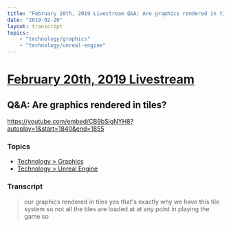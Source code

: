 ```yaml
---
title: "February 20th, 2019 Livestream Q&A: Are graphics rendered in tiles?"
date: "2019-02-20"
layout: transcript
topics:
    - "technology/graphics"
    - "technology/unreal-engine"
---
```

# [February 20th, 2019 Livestream](../2019-02-20.md)
## Q&A: Are graphics rendered in tiles?
https://youtube.com/embed/CB9bSigNYH8?autoplay=1&start=1840&end=1855

### Topics
* [Technology > Graphics](../topics/technology/graphics.md)
* [Technology > Unreal Engine](../topics/technology/unreal-engine.md)

### Transcript

> our graphics rendered in tiles yes that's exactly why we have this tile system so not all the tiles are loaded at at any point in playing the game so
